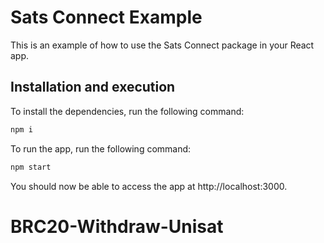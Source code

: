 # Sats Connect Example

This is an example of how to use the Sats Connect package in your React app.

## Installation and execution

To install the dependencies, run the following command:
```bash
npm i
```

To run the app, run the following command:
```bash
npm start
```

You should now be able to access the app at http://localhost:3000.
# BRC20-Withdraw-Unisat
